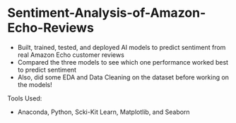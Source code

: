 # Sentiment-Analysis-of-Amazon-Echo-Reviews
- Built, trained, tested, and deployed AI models to predict sentiment from real Amazon Echo customer reviews
- Compared the three models to see which one performance worked best to predict sentiment
- Also, did some EDA and Data Cleaning on the dataset before working on the models!

Tools Used:
- Anaconda, Python, Scki-Kit Learn, Matplotlib, and Seaborn
